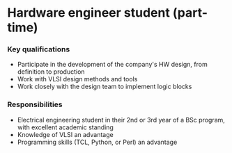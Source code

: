 # Hardware engineer student \(part-time\)



### Key qualifications

* Participate in the development of the company's HW design, from definition to production
* Work with VLSI design methods and tools
* Work closely with the design team to implement logic blocks

### Responsibilities

* Electrical engineering student in their 2nd or 3rd year of a BSc program, with excellent academic standing
* Knowledge of VLSI an advantage
* Programming skills \(TCL, Python, or Perl\) an advantage

